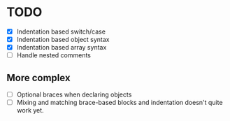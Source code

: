 TODO
====

- [x] Indentation based switch/case
- [x] Indentation based object syntax
- [x] Indentation based array syntax
- [ ] Handle nested comments

More complex
----

- [ ] Optional braces when declaring objects
- [ ] Mixing and matching brace-based blocks and indentation doesn't quite work yet.
